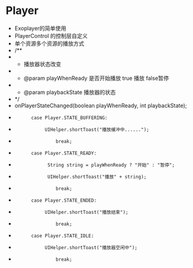 # Player
* Exoplayer的简单使用
* PlayerControl 的控制层自定义
* 单个资源多个资源的播放方式
* /**
* * 播放器状态改变
* * @param playWhenReady 是否开始播放 true 播放 false暂停
* * @param playbackState 播放器的状态
* */
* onPlayerStateChanged(boolean playWhenReady, int playbackState);
*           case Player.STATE_BUFFERING:
*                UIHelper.shortToast("播放缓冲中......");
*                    break;
*           case Player.STATE_READY:
*                 String string = playWhenReady ? "开始" : "暂停";
*                 UIHelper.shortToast("播放" + string);
*                    break;
*           case Player.STATE_ENDED:
*                UIHelper.shortToast("播放结束");
*                    break;
*           case Player.STATE_IDLE:
*                UIHelper.shortToast("播放器空闲中");
*                    break;